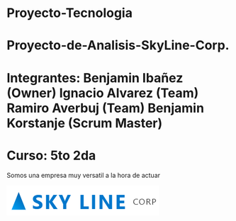 #                                                                                                                   Proyecto-Tecnologia
# Proyecto-de-Analisis-SkyLine-Corp.
# Integrantes: Benjamin Ibañez (Owner) Ignacio Alvarez (Team) Ramiro Averbuj (Team) Benjamin Korstanje (Scrum Master) 
# Curso: 5to 2da 

Somos una empresa muy versatil a la hora de actuar 







![image alt](https://github.com/Ramiro4232/Proyecto-Tecnolog-a/blob/b513042e8a1c32a479d92ec7ca62b452f0093f4b/Logo%20Skyline.png)
